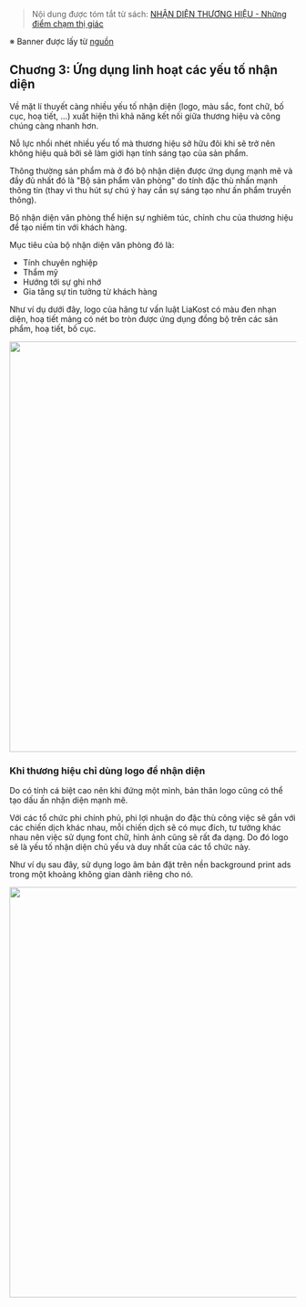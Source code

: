 > Nội dung được tóm tắt từ sách: [NHẬN DIỆN THƯƠNG HIỆU - Những điểm chạm thị giác](https://book.rio.vn/products/riobook-no-2-nhan-dien-thuong-hieu-nhung-diem-cham-thi-giac)

※ Banner được lấy từ [nguồn](https://www.lazada.vn/products/sach-thiet-ke-ung-dung-rio-book-no2-nhan-dien-thuong-hieu-nhung-diem-cham-thi-giac-i764084385.html)

## Chuơng 3: Ứng dụng linh hoạt các yếu tố nhận diện

Về mặt lí thuyết càng nhiều yếu tố nhận diện (logo, màu sắc, font chữ, bố cục, hoạ tiết, ...) xuất hiện thì khả năng kết nối giữa thương hiệu và công chúng càng nhanh hơn.

Nỗ lực nhồi nhét nhiều yếu tố mà thương hiệu sở hữu đôi khi sẽ trở nên không hiệu quả bởi sẽ làm giới hạn tính sáng tạo của sản phẩm.

Thông thường sản phẩm mà ở đó bộ nhận diện được ứng dụng mạnh mẽ và đầy đủ nhất đó là "Bộ sản phẩm văn phòng" do tính đặc thù nhấn mạnh thông tin (thay vì thu hút sự chú ý hay cần sự sáng tạo như ấn phẩm truyền thông).

Bộ nhận diện văn phòng thể hiện sự nghiêm túc, chỉnh chu của thương hiệu để tạo niềm tin với khách hàng.

Mục tiêu của bộ nhận diện văn phòng đó là:
- Tính chuyên nghiệp
- Thẩm mỹ
- Hướng tới sự ghi nhớ
- Gia tăng sự tin tưởng từ khách hàng

Như ví dụ dưới đây, logo của hãng tư vấn luật LiaKost có màu đen nhạn diện, hoạ tiết mảng có nét bo tròn được ứng dụng đồng bộ trên các sản phẩm, hoạ tiết, bố cục.

<img src="https://user-images.githubusercontent.com/15076665/134505319-8a811723-e079-4feb-b6e0-4dae4675d8a7.jpg" width="720">

### Khi thương hiệu chỉ dùng logo để nhận diện

Do có tính cá biệt cao nên khi đứng một mình, bản thân logo cũng có thể tạo dấu ấn nhận diện mạnh mẽ.

Với các tổ chức phi chính phủ, phi lợi nhuận do đặc thù công việc sẽ gắn với các chiến dịch khác nhau, mỗi chiến dịch sẽ có mục đích, tư tưởng khác nhau nên việc sử dụng font chữ, hình ảnh cũng sẽ rất đa dạng. Do đó logo sẽ là yếu tố nhận diện chủ yếu và duy nhất của các tổ chức này.

Như ví dụ sau đây, sử dụng logo âm bản đặt trên nền background print ads trong một khoảng không gian dành riêng cho nó.

<img src="https://user-images.githubusercontent.com/15076665/134505342-23704913-0906-41cd-8c84-fd0583f892e8.jpg" width="720">
